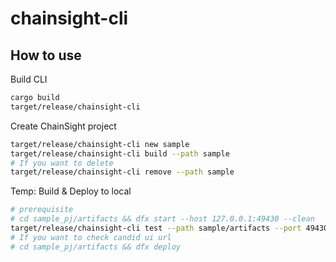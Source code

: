 # chainsight-cli

## How to use

Build CLI

```bash
cargo build
target/release/chainsight-cli
```

Create ChainSight project

```bash
target/release/chainsight-cli new sample
target/release/chainsight-cli build --path sample
# If you want to delete
target/release/chainsight-cli remove --path sample
```

Temp: Build & Deploy to local

```bash
# prerequisite
# cd sample_pj/artifacts && dfx start --host 127.0.0.1:49430 --clean
target/release/chainsight-cli test --path sample/artifacts --port 49430
# If you want to check candid ui url
# cd sample_pj/artifacts && dfx deploy
```
